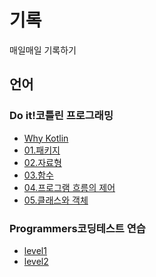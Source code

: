 # 기록
매일매일 기록하기
## 언어
### __Do it!코틀린 프로그래밍__
   + [Why Kotlin](https://github.com/kksa5729/Diary/blob/main/Kotlin/Why%20Kotlin.md) 
   + [01.패키지](https://github.com/kksa5729/Diary/blob/main/Kotlin/01.패키지.md)
   + [02.자료형](https://github.com/kksa5729/Diary/blob/main/Kotlin/02.자료형.md)
   + [03.함수](https://github.com/kksa5729/Diary/blob/main/Kotlin/03.함수.md)
   + [04.프로그램 흐름의 제어](https://github.com/kksa5729/Diary/blob/main/Kotlin/04.%ED%9D%90%EB%A6%84%EC%A0%9C%EC%96%B4.md)
   + [05.클래스와 객체]()
### __Programmers코딩테스트 연습__
   * [level1](https://github.com/kksa5729/Diary/tree/main/Programmers/level1)
   * [level2](https://github.com/kksa5729/Diary/blob/main/Programmers/level2)
